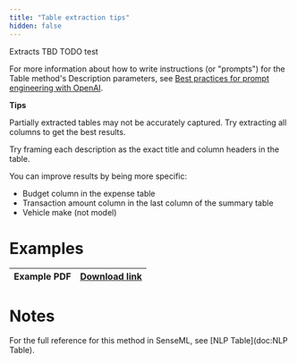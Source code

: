 ```yaml
---
title: "Table extraction tips"
hidden: false
---
```




Extracts TBD TODO test 

For more information about how to write instructions (or "prompts") for the Table method's Description parameters, see [Best practices for prompt engineering with OpenAI](https://help.openai.com/en/articles/6654000-best-practices-for-prompt-engineering-with-openai-api).

**Tips**

Partially extracted tables may not be accurately captured. Try extracting all columns to get the best results.

Try framing each description as the exact title and column headers in the table.

You can improve results by being more specific:

- Budget column in the expense table
- Transaction amount column in the last column of the summary table
- Vehicle make (not model)

Examples
===

| Example PDF | [Download link](https://raw.githubusercontent.com/sensible-hq/sensible-docs/main/readme-sync/assets/v0/pdfs/nlp_table.pdf) |
| ----------- | ------------------------------------------------------------ |



Notes
===
For the full reference for this method in SenseML, see [NLP Table](doc:NLP Table).

